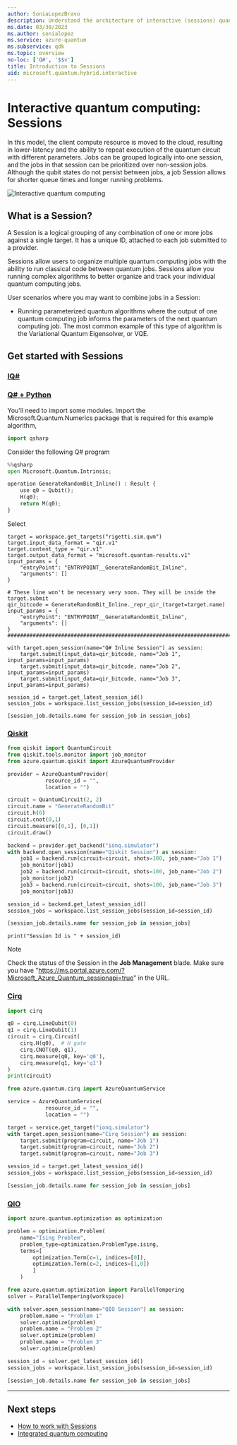 ```yaml
---
author: SoniaLopezBravo
description: Understand the architecture of interactive (sessions) quantum computing and learn ho to create a new Session.
ms.date: 03/30/2023
ms.author: sonialopez
ms.service: azure-quantum
ms.subservice: qdk
ms.topic: overview
no-loc: ['Q#', '$$v']
title: Introduction to Sessions
uid: microsoft.quantum.hybrid.interactive
---
```


# Interactive quantum computing: Sessions

In this model, the client compute resource is moved to the cloud, resulting in lower-latency and the ability to repeat execution of the quantum circuit with different parameters. Jobs can be grouped logically into one session, and the jobs in that session can be prioritized over non-session jobs.  Although the qubit states do not persist between jobs, a job Session allows for shorter queue times and longer running problems.

![Interactive quantum computing](~/media/hybrid/interactive.png)

## What is a Session?

A Session is a logical grouping of any combination of one or more jobs against a single target. It has a unique ID, attached to each job submitted to a provider. 



Sessions allow users to organize multiple quantum computing jobs with the ability to run classical code between quantum jobs. Sessions allow you running complex algorithms to better organize and track your individual quantum computing jobs.

User scenarios where you may want to combine jobs in a Session:

- Running parameterized quantum algorithms where the output of one quantum computing job informs the parameters of the next quantum computing job. The most common example of this type of algorithm is the Variational Quantum Eigensolver, or VQE. 



## Get started with Sessions

### [IQ# ](#tab/tabid-iqsharp)

### [Q# + Python](#tab/tabid-qsharppy)


You'll need to import some modules. Import the Microsoft.Quantum.Numerics package that is required for this example algorithm, 
```python
import qsharp
```
Consider the following Q# program
```python
%%qsharp
open Microsoft.Quantum.Intrinsic;

operation GenerateRandomBit_Inline() : Result {
    use q0 = Qubit();
    H(q0);
    return M(q0);
}
```

Select 
```pyhton
target = workspace.get_targets("rigetti.sim.qvm")
target.input_data_format = "qir.v1"
target.content_type = "qir.v1"
target.output_data_format = "microsoft.quantum-results.v1"
input_params = {
    "entryPoint": "ENTRYPOINT__GenerateRandomBit_Inline",
    "arguments": []
}

# These line won't be necessary very soon. They will be inside the target.submit
qir_bitcode = GenerateRandomBit_Inline._repr_qir_(target=target.name)
input_params = {
    "entryPoint": "ENTRYPOINT__GenerateRandomBit_Inline",
    "arguments": []
}
#################################################################################

with target.open_session(name="Q# Inline Session") as session:
    target.submit(input_data=qir_bitcode, name="Job 1", input_params=input_params)
    target.submit(input_data=qir_bitcode, name="Job 2", input_params=input_params)
    target.submit(input_data=qir_bitcode, name="Job 3", input_params=input_params)

session_id = target.get_latest_session_id()
session_jobs = workspace.list_session_jobs(session_id=session_id)

[session_job.details.name for session_job in session_jobs]
```

### [Qiskit](#tab/tabid-qiskit)



```python
from qiskit import QuantumCircuit
from qiskit.tools.monitor import job_monitor
from azure.quantum.qiskit import AzureQuantumProvider

provider = AzureQuantumProvider(
            resource_id = "",
            location = "")
```
```python
circuit = QuantumCircuit(2, 2)
circuit.name = "GenerateRandomBit"
circuit.h(0)
circuit.cnot(0,1)
circuit.measure([0,1], [0,1])
circuit.draw()
```
```python
backend = provider.get_backend("ionq.simulator")
with backend.open_session(name="Qiskit Session") as session:
    job1 = backend.run(circuit=circuit, shots=100, job_name="Job 1")
    job_monitor(job1)
    job2 = backend.run(circuit=circuit, shots=100, job_name="Job 2")
    job_monitor(job2)
    job3 = backend.run(circuit=circuit, shots=100, job_name="Job 3")
    job_monitor(job3)

session_id = backend.get_latest_session_id()
session_jobs = workspace.list_session_jobs(session_id=session_id)

[session_job.details.name for session_job in session_jobs]
```
```pyhton
print("Session Id is " + session_id)
```

> [!NOTE]
> Check the status of the Session in the **Job Management** blade. Make sure you have "https://ms.portal.azure.com/?Microsoft_Azure_Quantum_sessionapi=true" in the URL.

### [Cirq](#tab/tabid-cirq)
```python
import cirq

q0 = cirq.LineQubit(0)
q1 = cirq.LineQubit(1)
circuit = cirq.Circuit(
    cirq.H(q0),  # H gate
    cirq.CNOT(q0, q1),
    cirq.measure(q0, key='q0'),
    cirq.measure(q1, key='q1')
)
print(circuit)
```

```python
from azure.quantum.cirq import AzureQuantumService

service = AzureQuantumService(
            resource_id = "",
            location = "")
```

```python
target = service.get_target("ionq.simulator")
with target.open_session(name="Cirq Session") as session:
    target.submit(program=circuit, name="Job 1")
    target.submit(program=circuit, name="Job 2")
    target.submit(program=circuit, name="Job 3")

session_id = target.get_latest_session_id()
session_jobs = workspace.list_session_jobs(session_id=session_id)

[session_job.details.name for session_job in session_jobs]
```

### [QIO](#tab/tabid-qio)

```python
import azure.quantum.optimization as optimization

problem = optimization.Problem(
    name="Ising Problem",
    problem_type=optimization.ProblemType.ising,
    terms=[
        optimization.Term(c=1, indices=[0]),
        optimization.Term(c=2, indices=[1,0])
        ]
    )
```

```python
from azure.quantum.optimization import ParallelTempering
solver = ParallelTempering(workspace)

with solver.open_session(name="QIO Session") as session:
    problem.name = "Problem 1"
    solver.optimize(problem)
    problem.name = "Problem 2"
    solver.optimize(problem)
    problem.name = "Problem 3"
    solver.optimize(problem)

session_id = solver.get_latest_session_id()
session_jobs = workspace.list_session_jobs(session_id=session_id)

[session_job.details.name for session_job in session_jobs]
```



***


## Next steps

- [How to work with Sessions](xref:microsoft.quantum.hybrid.interactive.how-to-sessions)
- [Integrated quantum computing](xref:microsoft.quantum.hybrid.integrated)
